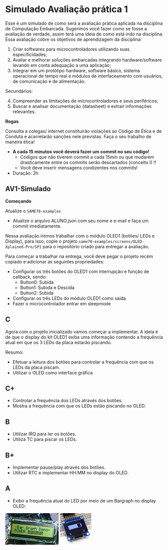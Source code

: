 # Simulado Avaliação prática 1

Esse é um simulado de como será a avaliação prática aplicada na disciplina de Computação Embarcada. Sugerimos você fazer como se fosse a avaliação de verdade, assim terá uma ideia de como está indo na disciplina. Essa avaliação cobre os objetivos de aprendizagem da disciplina:

1.	Criar softwares para microcontroladores utilizando suas especificidades;
2.	Avaliar e melhorar soluções embarcadas integrando hardware/software levando em conta adequação a uma aplicação;
3.	Integrar em um protótipo hardware, software básico, sistema operacional de tempo real e módulos de interfaceamento com usuários, de comunicação e de alimentação.

Secundários: 

4.	Compreender as limitações de microcontroladores e seus periféricos;
5.	Buscar e analisar documentação (datasheet) e extrair informações relevantes.

**Regas**

Consulta a colegas/ internet constituirão violações ao Código de Ética e de Conduta e acarretarão sanções nele previstas. Faça o seu trabalho de maneira ética!
- **A cada 15 minutos você deverá fazer um commit no seu código!**
    - Códigos que não tiverem commit a cada 15min ou que mudarem drasticamente entre os commits serão descartados (conceito I) !!
    - Você deve inserir mensagens condizentes nos commits!
- Duração: 2h


## AV1-Simulado

**Começando**

Atualize o `SAME70-examples`

- Atualize o arquivo ALUNO.json com seu nome e e-mail e faça um commit imediatamente.

Nessa avaliação iremos trabalhar com o módulo OLED1 (botões/ LEDs e Display), para isso, copie o projeto `same70-examples/screens/OLED-Xplained-Pro/SPI` para o repositório criado para entregar a avaliação. 

Para começar a trabalhar na entrega, você deve pegar o projeto recém copiado e adicionar as seguintes propriedades:

- Configurar os três botões do OLED1 com interrupção e função de callback, sendo:
    - Button0: Subida 
    - Button1: Subida e Descida
    - Button2: Subida
- Configurar os três LEDs do módulo OLED1 como saída
- Fazer o microcontrolador entrar em sleepmode
  


## C

Agora com o projeto inicializado vamos começar a implementar. A ideia é de que o display do kit OLED1 exiba uma informação contendo a frequência atual em que os 3 LEDs da placa estarão piscando.

Resumo:

- Efetuar a leitura dos botões para controlar a frequência com que os LEDs da placa piscam.
- Utilizar o OLED como interface gráfica
      

## C+

- Controlar a frequência dos LEDs através dos botões.
- Mostra a frequência com que os LEDs estão piscando no OLED.


## B

- Utilizar IRQ para ler os botões.
- Utiliza TC para piscar os LEDs.


## B+

- Implementar pause/play através dos botões.
- Utilizar RTC e implementar HH:MM no display do OLED.


## A

- Exibir a frequência atual do LED por meio de um Bargraph no display OLED: 

![bargraf3](imgs/AV-0-Simulado-2020-1/bargraf3.jpg) ![bragraph](imgs/AV-0-Simulado-2020-1/bragraph.png)

